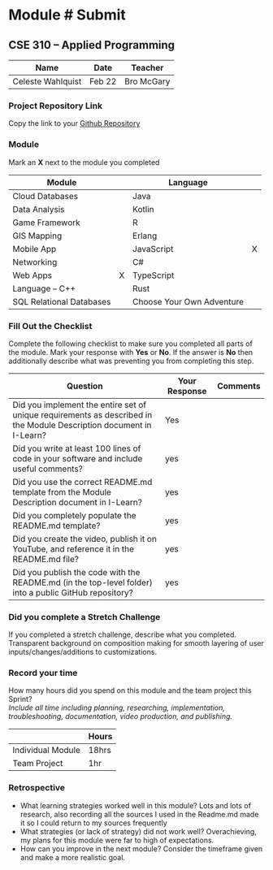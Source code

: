 # Module #<!-- Insert Module Number --> Submit
## CSE 310 – Applied Programming

|Name|Date|Teacher|
|-|-|-|
|Celeste Wahlquist|Feb 22 | Bro McGary|

### Project Repository Link
Copy the link to your [Github Repository](https://github.com/celeste-nunez/portfolio.git)

### Module
Mark an **X** next to the module you completed

|Module                   | |Language                  | |
|-------------------------|-|--------------------------|-|
|Cloud Databases          | | Java                     | |
|Data Analysis            | | Kotlin                   | |
|Game Framework           | | R                        | |
|GIS Mapping              | | Erlang                   | |
|Mobile App               | | JavaScript               |X |
|Networking               | | C#                       | |
|Web Apps                 |X | TypeScript               | |
|Language – C++           | | Rust                     | |
|SQL Relational Databases | |Choose Your Own Adventure | |

### Fill Out the Checklist
Complete the following checklist to make sure you completed all parts of the module.  Mark your response with **Yes** or **No**.  If the answer is **No** then additionally describe what was preventing you from completing this step.

|Question                                                                                         |Your Response|Comments|
|--------------------------------------------------------------------------------------------------------------------|-|-|
|Did you implement the entire set of unique requirements as described in the Module Description document in I-Learn? |Yes | |
|Did you write at least 100 lines of code in your software and include useful comments?                              |yes | |
|Did you use the correct README.md template from the Module Description document in I-Learn?                         | yes| |
|Did you completely populate the README.md template?                                                                 | yes| |
|Did you create the video, publish it on YouTube, and reference it in the README.md file?                            |yes | |
|Did you publish the code with the README.md (in the top-level folder) into a public GitHub repository?              | yes| |
 

### Did you complete a Stretch Challenge 
If you completed a stretch challenge, describe what you completed. Transparent background on composition making for smooth layering of user inputs/changes/additions to customizations.


### Record your time
How many hours did you spend on this module and the team project this Sprint?  
*Include all time including planning, researching, implementation, troubleshooting, documentation, video production, and publishing.*

|              |Hours|
|------------------|-|
|Individual Module |18hrs |
|Team Project      | 1hr|

### Retrospective
- What learning strategies worked well in this module?
  Lots and lots of research, also recording all the sources I used in the Readme.md made it so I could return to my sources frequently
- What strategies (or lack of strategy) did not work well?
  Overachieving, my plans for this module were far to high of expectations.
- How can you improve in the next module?
  Consider the timeframe given and make a more realistic goal.


<!-- Create this Markdown to a PDF and submit it. In visual studio code you can convert this to a pdf with any one of the extensions. -->